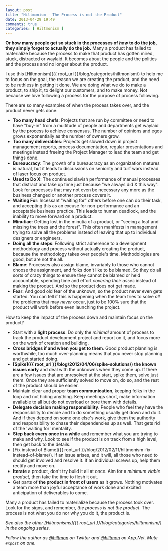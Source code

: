 ```yaml
---
layout: post
title: "Hiltmonism - The Process is not the Product"
date: 2013-04-29 19:49
comments: true
categories: [ Hiltmonism ]
---
```


**Or how many people get so stuck in the processes of *how* to do the job, they simply forget to actually do the job.** Many a product has failed to materialize because the process to make that product has gotten mired, stuck, distracted or waylaid. It becomes about the people and the politics and the process and no longer about the product.

I use this [Hiltmonism]({{ root_url }}/blog/categories/hiltmonism/) to help me to focus on the goal, the reason we are creating the product, and the need to be ruthless in getting it done. We are doing what we do to make a product, to ship it, to delight our customers, and to make money. Not because we love following a process for the purpose of process following.

There are so many examples of when the process takes over, and the product never gets done:

- **Too many head chefs**: Projects that are run by committee or need to have "buy-in" from a multitude of people and departments get waylaid by the process to achieve consensus. The number of opinions and egos grows exponentially as the number of owners grow.
- **Too many deliverables**: Projects get slowed down in project management reports, process documentation, regular presentations and meetings instead freeing the Project Manager to lead the team and get things done.
- **Bureaucracy**: The growth of a bureaucracy as an organization matures is natural, but it leads to discussions on seniority and turf wars instead of laser focus on product.
- **Used to Do X**: The continued slavish performance of manual processes that distract and take up time just because "we always did X this way". Look for processes that may not even be necessary any more as the business changed or another process covers it. 
- **Waiting For**: Incessant "waiting for" others before one can do their task, and accepting this as an excuse for non-performance and an acceptable business practice. This leads to human deadlock, and the inability to move forward on a product.
- **Minutiae**: Getting lost in the minutia of a product, or "seeing a leaf and missing the trees and the forest". This often manifests in management trying to solve all the problems instead of leaving that up to individual designers or engineers.
- **Doing all the steps**: Following strict adherence to a development methodology and process without actually creating the product, because the methodology takes over people's time. Methodologies are good, but are not the all.
- **Blame**: Processes also assign blame, invariably to those who cannot  choose the assignment, and folks don't like to be blamed. So they do all sorts of crazy things to ensure they cannot be blamed or held accountable, spending time and effort *covering their asses* instead of making the product. And so the product does not get made.
- **Fear**: And good old fear of the unknown, so the product never even gets started. You can tell if this is happening when the team tries to solve *all* the problems that may *never* occur, just to be 100% sure that the product will work before even launching the project.

How to keep the impact of the process down and maintain focus on the product?

- Start with a **light process**. Do only the *minimal* amount of process to track the product development project and report on it, and focus more on the work of creation and building.
- **Cross bridges if and when you get to them**. Good product planning is worthwhile, too much over-planning means that you never stop planning and get started doing.
- **[Spike]({{ root_url }}/blog/2012/04/06/spike-solutions/) the known issues early** and deal with the unknowns when they come up. If there are a few issues that are unresolved at the start, spike them, solve just them. Once they are sufficiently solved to move on, do so, and the rest of the product should be easier.
- Maintain clear and proper **team communication**, keeping folks in the loop and not hiding anything. Keep meetings short, make information available to all but do not overload or bore them with details.
- **Delegate decision making responsibility**. People who feel they have the responsibility to decide and to do something usually get down and do it. And if they depend on some one else's work, give them the authority and responsibility to chase their dependencies up as well. That gets rid of the 'waiting for' mentality.
- **Step back every once in a while** and remember what you are trying to make and why. Look to see if the product is on track from a high level, then get back to the details.
- [Fix instead of Blame]({{ root_url }}/blog/2012/02/11/hiltmonism-fix-instead-of-blame/). If an issue arises, and it will, all those who need to should get involved and resolve it. If an individual screws up, help them rectify and move on.
- **Iterate** a product, don't try build it all at once. Aim for a *minimum viable product*, then take the time to flesh it out.
- Get parts of **the product in front of users** as it grows. Nothing motivates a team more than joyful acceptance of work done and excited anticipation of deliverables to come.

Many a product has failed to materialize because the process took over. Look for the signs, and remember, *the process is not the product*. The process is not what you do nor why you do it, the product is.

*See also the other [Hiltmonisms]({{ root_url }}/blog/categories/hiltmonism/) in the ongoing series.*

*Follow the author as [@hiltmon](http://https://twitter.com/hiltmon) on Twitter and [@hiltmon](http://alpha.app.net/hiltmon) on App.Net. Mute `#xpost` on one.*